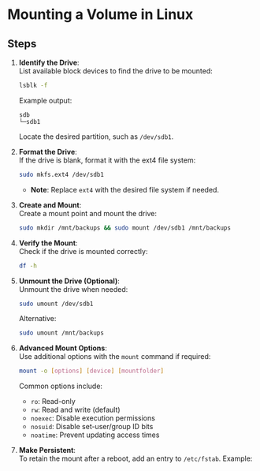 # Mounting a Volume in Linux

## Steps

1. **Identify the Drive**:  
   List available block devices to find the drive to be mounted:

   ```bash
   lsblk -f
   ```

   Example output:  
   ```
   sdb                 
   └─sdb1
   ```
   Locate the desired partition, such as `/dev/sdb1`.

2. **Format the Drive**:  
   If the drive is blank, format it with the ext4 file system:

   ```bash
   sudo mkfs.ext4 /dev/sdb1
   ```

   - **Note**: Replace `ext4` with the desired file system if needed.

3. **Create and Mount**:  
   Create a mount point and mount the drive:

   ```bash
   sudo mkdir /mnt/backups && sudo mount /dev/sdb1 /mnt/backups
   ```

4. **Verify the Mount**:  
   Check if the drive is mounted correctly:

   ```bash
   df -h
   ```

5. **Unmount the Drive (Optional)**:  
   Unmount the drive when needed:

   ```bash
   sudo umount /dev/sdb1
   ```

   Alternative:

   ```bash
   sudo umount /mnt/backups
   ```

6. **Advanced Mount Options**:  
   Use additional options with the `mount` command if required:

   ```bash
   mount -o [options] [device] [mountfolder]
   ```

   Common options include:  
   - `ro`: Read-only  
   - `rw`: Read and write (default)  
   - `noexec`: Disable execution permissions  
   - `nosuid`: Disable set-user/group ID bits  
   - `noatime`: Prevent updating access times

7. **Make Persistent**:  
   To retain the mount after a reboot, add an entry to `/etc/fstab`. Example:
